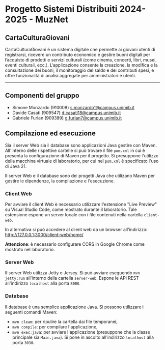 # Progetto Sistemi Distribuiti 2024-2025 - MuzNet

## CartaCulturaGiovani

CartaCulturaGiovani è un sistema digitale che permette ai giovani utenti di registrarsi, ricevere un contributo economico e gestire buoni digitali per l’acquisto di prodotti e servizi culturali (come cinema, concerti, libri, musei, eventi culturali, ecc.). L’applicazione consente la creazione, la modifica e la consultazione dei buoni, il monitoraggio del saldo e dei contributi spesi, e offre funzionalità di analisi aggregate per amministratori e utenti.

---

## Componenti del gruppo

* Simone Monzardo (910008) <s.monzardo1@campus.unimib.it>
* Davide Casati (909547) <d.casati18@campus.unimib.it>
* Gabriele Furlan (909389) <g.furlan7@campus.unimib.it>

## Compilazione ed esecuzione

Sia il server Web sia il database sono applicazioni Java gestire con Maven. All'interno delle rispettive cartelle si può trovare il file `pom.xml` in cui è presenta la configurazione di Maven per il progetto. Si presuppone l'utilizzo della macchina virtuale di laboratorio, per cui nel `pom.xml` è specificato l'uso di Java 21.

Il server Web e il database sono dei progetti Java che utilizano Maven per gestire le dipendenze, la compilazione e l'esecuzione.

### Client Web

Per avviare il client Web è necessario utilizzare l'estensione "Live Preview" su Visual Studio Code, come mostrato durante il laboratorio. Tale estensione espone un server locale con i file contenuti nella cartella `client-web`.

In alternativa si puó accedere al client web da un browser all'indirizzo: http://127.0.0.1:3000/client-web/home/


**Attenzione**: è necessario configurare CORS in Google Chrome come mostrato nel laboratorio.

### Server Web

Il server Web utilizza Jetty e Jersey. Si può avviare eseguendo `mvn jetty:run` all'interno della cartella `server-web`. Espone le API REST all'indirizzo `localhost` alla porta `8080`.

### Database

Il database è una semplice applicazione Java. Si possono utilizzare i seguenti comandi Maven:

* `mvn clean`: per ripulire la cartella dai file temporanei,
* `mvn compile`: per compilare l'applicazione,
* `mvn exec:java`: per avviare l'applicazione (presuppone che la classe principale sia `Main.java`). Si pone in ascolto all'indirizzo `localhost` alla porta `3030`.
